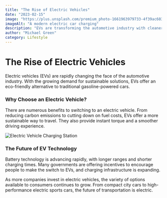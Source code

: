 ```yaml
---
title: "The Rise of Electric Vehicles"
date: "2023-02-15"
image: "https://plus.unsplash.com/premium_photo-1661963979733-4f39ac603294?w=250&h=250"
imageAlt: "A modern electric car charging"
description: "EVs are transforming the automotive industry with cleaner energy and efficient performance."
author: "Michael Green"
category: Lifestyle
---
```


# The Rise of Electric Vehicles

Electric vehicles (EVs) are rapidly changing the face of the automotive industry. With the growing demand for sustainable solutions, EVs offer an eco-friendly alternative to traditional gasoline-powered cars.

### Why Choose an Electric Vehicle?
There are numerous benefits to switching to an electric vehicle. From reducing carbon emissions to cutting down on fuel costs, EVs offer a more sustainable way to travel. They also provide instant torque and a smoother driving experience.

![Electric Vehicle Charging Station](https://images.unsplash.com/photo-1607197109166-3ab4ee4b468f?w=800)

### The Future of EV Technology
Battery technology is advancing rapidly, with longer ranges and shorter charging times. Many governments are offering incentives to encourage people to make the switch to EVs, and charging infrastructure is expanding.

As more companies invest in electric vehicles, the variety of options available to consumers continues to grow. From compact city cars to high-performance electric sports cars, the future of transportation is electric.

